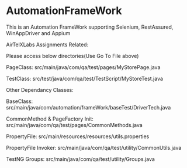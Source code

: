 # AutomationFrameWork
This is an Automation FrameWork supporting Selenium, RestAssured, WinAppDriver and Appium


AirTelXLabs Assignments Related:

Please access below directories(Use Go To File above)

PageClass: src/main/java/com/qa/test/pages/MyStorePage.java

TestClass: src/test/java/com/qa/test/TestScript/MyStoreTest.java

Other Dependancy Classes:

BaseClass: src/main/java/com/automation/frameWork/baseTest/DriverTech.java

CommonMethod & PageFactory Init: src/main/java/com/qa/test/pages/CommonMethods.java

PropertyFile: src/main/resources/resources/utils.properties

PropertyFile Invoker: src/main/java/com/qa/test/utility/CommonUtils.java

TestNG Groups: src/main/java/com/qa/test/utility/Groups.java
